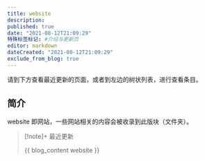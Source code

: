 ```yaml
---
title: website
description:
published: true
date: "2021-08-12T21:09:29"
特殊标签标记: #介绍与更新页
editor: markdown
dateCreated: "2021-08-12T21:09:29"
exclude_from_blog: true
---
```


请到下方查看最近更新的页面，或者到左边的树状列表，进行查看条目。

## 简介

website 即网站，一些网站相关的内容会被收录到此版块（文件夹）。

> [!note]+ 最近更新
>
> {{ blog_content website }}
